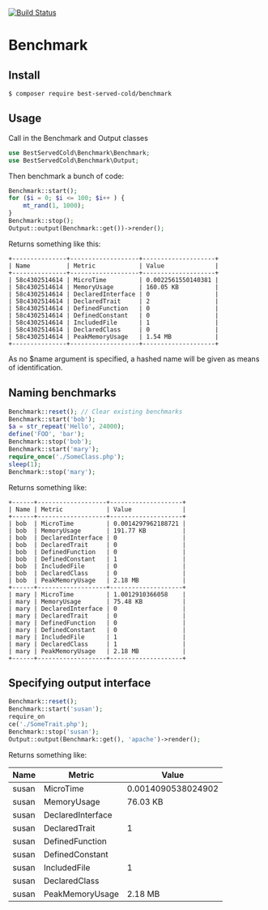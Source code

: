 [![Build Status](https://travis-ci.org/nark3d/Benchmark.svg?branch=master)](https://travis-ci.org/nark3d/Benchmark)

# Benchmark

## Install
```shell
$ composer require best-served-cold/benchmark
```

## Usage
Call in the Benchmark and Output classes
```php
use BestServedCold\Benchmark\Benchmark;
use BestServedCold\Benchmark\Output;
```

Then benchmark a bunch of code:
```php
Benchmark::start();
for ($i = 0; $i <= 100; $i++ ) {
    mt_rand(1, 1000);
}
Benchmark::stop();
Output::output(Benchmark::get())->render();
```

Returns something like this:
```shell
+---------------+-------------------+--------------------+
| Name          | Metric            | Value              |
+---------------+-------------------+--------------------+
| 58c4302514614 | MicroTime         | 0.0022561550140381 |
| 58c4302514614 | MemoryUsage       | 160.05 KB          |
| 58c4302514614 | DeclaredInterface | 0                  |
| 58c4302514614 | DeclaredTrait     | 2                  |
| 58c4302514614 | DefinedFunction   | 0                  |
| 58c4302514614 | DefinedConstant   | 0                  |
| 58c4302514614 | IncludedFile      | 1                  |
| 58c4302514614 | DeclaredClass     | 0                  |
| 58c4302514614 | PeakMemoryUsage   | 1.54 MB            |
+---------------+-------------------+--------------------+
```

As no $name argument is specified, a hashed name will be given 
as means of identification.

## Naming benchmarks
```php
Benchmark::reset(); // Clear existing benchmarks
Benchmark::start('bob');
$a = str_repeat('Hello', 24000);
define('FOO', 'bar');
Benchmark::stop('bob');
Benchmark::start('mary');
require_once('./SomeClass.php');
sleep(1);
Benchmark::stop('mary');
```

Returns something like:
```shell
+------+-------------------+--------------------+
| Name | Metric            | Value              |
+------+-------------------+--------------------+
| bob  | MicroTime         | 0.0014297962188721 |
| bob  | MemoryUsage       | 191.77 KB          |
| bob  | DeclaredInterface | 0                  |
| bob  | DeclaredTrait     | 0                  |
| bob  | DefinedFunction   | 0                  |
| bob  | DefinedConstant   | 1                  |
| bob  | IncludedFile      | 0                  |
| bob  | DeclaredClass     | 0                  |
| bob  | PeakMemoryUsage   | 2.18 MB            |
+------+-------------------+--------------------+
| mary | MicroTime         | 1.0012910366058    |
| mary | MemoryUsage       | 75.48 KB           |
| mary | DeclaredInterface | 0                  |
| mary | DeclaredTrait     | 0                  |
| mary | DefinedFunction   | 0                  |
| mary | DefinedConstant   | 0                  |
| mary | IncludedFile      | 1                  |
| mary | DeclaredClass     | 1                  |
| mary | PeakMemoryUsage   | 2.18 MB            |
+------+-------------------+--------------------+
```

## Specifying output interface

```php 
Benchmark::reset();
Benchmark::start('susan');
require_on
ce('./SomeTrait.php');
Benchmark::stop('susan');
Output::output(Benchmark::get(), 'apache')->render();
```

Returns something like:
<table>
    <thead>
        <tr>
            <th>
                Name
            </th>
            <th>
                Metric
            </th>
            <th>
                Value
            </th>
        </tr>
    </thead>
    <tbody>
        <tr>
            <td>
                susan
            </td>
            <td>
                MicroTime
            </td>
            <td>
                0.0014090538024902
            </td>
        </tr>
        <tr>
            <td>
                susan
            </td>
            <td>
                MemoryUsage
            </td>
            <td>
                76.03 KB
            </td>
        </tr>
        <tr>
            <td>
                susan
            </td>
            <td>
                DeclaredInterface
            </td>
            <td>
            </td>
        </tr>
        <tr>
            <td>
                susan
            </td>
            <td>
                DeclaredTrait
            </td>
            <td>
                1
            </td>
        </tr>
        <tr>
            <td>
                susan
            </td>
            <td>
                DefinedFunction
            </td>
            <td>
            </td>
        </tr>
        <tr>
            <td>
                susan
            </td>
            <td>
                DefinedConstant
            </td>
            <td>
            </td>
        </tr>
        <tr>
            <td>
                susan
            </td>
            <td>
                IncludedFile
            </td>
            <td>
                1
            </td>
        </tr>
        <tr>
            <td>
                susan
            </td>
            <td>
                DeclaredClass
            </td>
            <td>
            </td>
        </tr>
        <tr>
            <td>
                susan
            </td>
            <td>
                PeakMemoryUsage
            </td>
            <td>
                2.18 MB
            </td>
        </tr>
    </tbody>
</table>
